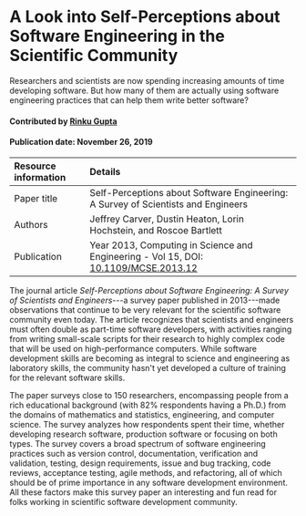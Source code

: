 # A Look into Self-Perceptions about Software Engineering in the Scientific Community
<!-- deck text start --> 
Researchers and scientists are now spending increasing amounts of
time developing software. But how many of them are actually using
software engineering practices that can help them write better software?
<!-- deck text end --> 

#### Contributed by [Rinku Gupta](https://github.com/rinkug "Rinku Gupta Github Profile")
#### Publication date: November 26, 2019

Resource information | Details
:--- | :--- 
Paper title  | Self-Perceptions about Software Engineering: A Survey of Scientists and Engineers
Authors | Jeffrey Carver, Dustin Heaton, Lorin Hochstein, and Roscoe Bartlett
Publication | Year 2013, Computing in Science and Engineering - Vol 15, DOI: [10.1109/MCSE.2013.12](https://www.computer.org/csdl/magazine/cs/2013/01/mcs2013010007/13rRUx0xPqU)

The journal article *Self-Perceptions about Software Engineering:
A Survey of Scientists and Engineers*---a survey paper published
in 2013---made observations that continue to be very relevant
for the scientific software community even today. The article recognizes
that scientists and engineers must often double as part-time software
developers, with activities ranging from writing small-scale scripts
for their research to highly complex code that will be used on high-performance
computers. While software development skills
are becoming as integral to science and engineering as laboratory
skills, the community hasn't yet developed a culture of training for
the relevant software skills.

The paper surveys close to 150 researchers, encompassing people
from a rich educational background (with 82% respondents having a
Ph.D.) from the domains of mathematics and statistics, engineering, and 
computer science. The survey
analyzes how respondents spent their time, whether
developing research software, production software or focusing
on both types. The survey covers a broad spectrum of software
engineering practices such as version control, documentation,
verification and validation, testing, design requirements, issue
and bug tracking, code reviews, acceptance testing, agile methods,
and refactoring, all of which should be of prime importance in
any software development environment. All these factors make this
survey paper an interesting and fun read for folks working in scientific
software development community.

<!--
Publish: yes
RSS update: 2019-11-26
Categories: Planning
Topics: Software engineering
Level: 2
Prerequisites: defaults
Aggregate: none
-->
